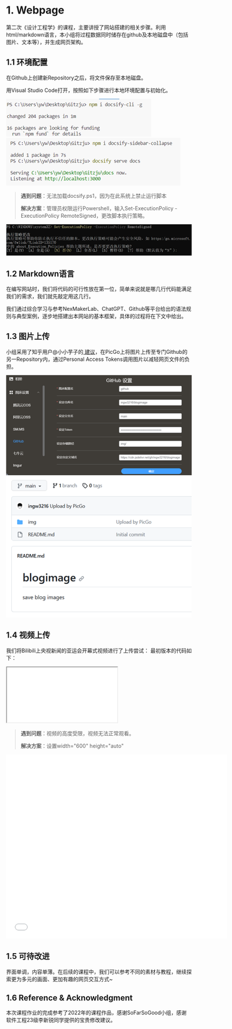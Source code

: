 # 1. Webpage

第二次《设计工程学》的课程，主要讲授了网站搭建的相关步骤。利用html/markdown语言，本小组将过程数据同时储存在github及本地磁盘中（包括图片、文本等），并生成网页架构。 

## 1.1 环境配置
在Github上创建新Repository之后，将文件保存至本地磁盘。

用Visual Studio Code打开，按照如下步骤进行本地环境配置与初始化。


<body>
  <div class="center">
    <img src="https://github.com/ingw3216/blogimage/raw/main/img/20231005231359.png" alt="Fig1. Install docsify">
  </div>
</body>


<body>
  <div class="center">
    <img src="https://github.com/ingw3216/blogimage/raw/main/img/20231005231408.png" alt="Fig2. Initialize and preview">
  </div>
</body>

>**遇到问题**：无法加载docsify.ps1，因为在此系统上禁止运行脚本
>
>**解决方案**：管理员权限运行Powershell，输入Set-ExecutionPolicy -ExecutionPolicy RemoteSigned，更改脚本执行策略。


<body>
  <div class="center">
    <img src="https://github.com/ingw3216/blogimage/raw/main/img/20231005234205.png" alt="Fig3. Solution">
  </div>
</body>

## 1.2 Markdown语言
在编写网站时，我们将代码的可行性放在第一位，简单来说就是哪几行代码能满足我们的需求，我们就先敲定用这几行。

我们通过综合学习与参考NexMakerLab、ChatGPT、Github等平台给出的语法规则与典型案例，逐步地搭建出本网站的基本框架，具体的过程将在下文中给出。

## 1.3 图片上传

小组采用了知乎用户@小小芋子的<a href="https://zhuanlan.zhihu.com/p/489236769">
建议</a>，在PicGo上将图片上传至专门Github的另一Repository内，通过Personal Access Tokens调用图片以减轻网页文件的负担。
<body>
  <div class="center">
    <img src="https://github.com/ingw3216/blogimage/raw/main/img/20231005235445.png" alt="Fig4. Github setting">
  </div>
</body>

<body>
  <div class="center">
    <img src="https://github.com/ingw3216/blogimage/raw/main/img/20231005235451.png" alt="Fig5. blogimage">
  </div>
</body>



## 1.4 视频上传

我们将Bilibili上央视新闻的亚运会开幕式视频进行了上传尝试：
最初版本的代码如下：

  <iframe src="//player.bilibili.com/player.html?aid=661274868&bvid=BV1hh4y1a79W&cid=1277112324&p=1"></iframe>


>**遇到问题**：视频的高度受限，视频无法正常观看。
>
>**解决方案**：设置width="600" height="auto"

<iframe width="600" height="500" src="//player.bilibili.com/player.html?aid=661274868&bvid=BV1hh4y1a79W&cid=1277112324&p=1" scrolling="no" border="0" frameborder="0" allowfullscreen></iframe>

## 1.5 可待改进

界面单调，内容单薄。在后续的课程中，我们可以参考不同的素材与教程，继续探索更为多元的画面、更加有趣的网页交互方式~

## 1.6 Reference & Acknowledgment

本次课程作业的完成参考了2022年的课程作品，感谢SoFarSoGood小组，感谢软件工程23级李新锐同学提供的宝贵修改建议。
